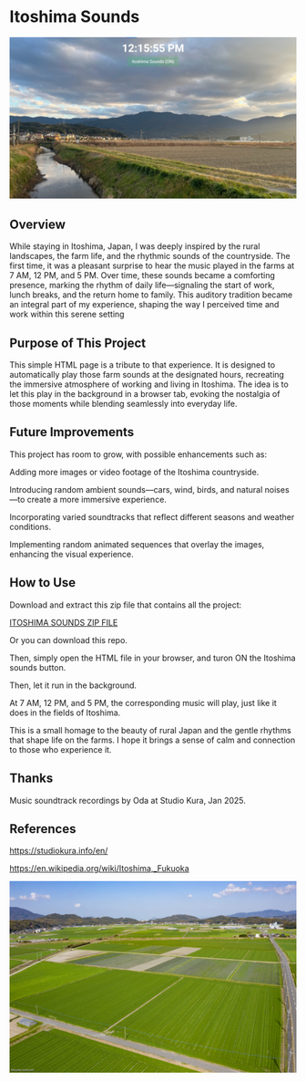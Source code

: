# Itoshima Sounds

<img src="images/headerrepo.jpg" style="zoom:50%;" />



## Overview

While staying in Itoshima, Japan, I was deeply inspired by the rural landscapes, the farm life, and the rhythmic sounds of the countryside. The first time, it was a pleasant surprise to hear the music played in the farms at 7 AM, 12 PM, and 5 PM. Over time, these sounds became a comforting presence, marking the rhythm of daily life—signaling the start of work, lunch breaks, and the return home to family. This auditory tradition became an integral part of my experience, shaping the way I perceived time and work within this serene setting

## Purpose of This Project

This simple HTML page is a tribute to that experience. It is designed to automatically play those farm sounds at the designated hours, recreating the immersive atmosphere of working and living in Itoshima. The idea is to let this play in the background in a browser tab, evoking the nostalgia of those moments while blending seamlessly into everyday life.

## Future Improvements

This project has room to grow, with possible enhancements such as:

Adding more images or video footage of the Itoshima countryside.

Introducing random ambient sounds—cars, wind, birds, and natural noises—to create a more immersive experience.

Incorporating varied soundtracks that reflect different seasons and weather conditions.

Implementing random animated sequences that overlay the images, enhancing the visual experience.

## How to Use

Download and extract this zip file that contains all the project:  

<a id="raw-url" href="https://github.com/vlasvlasvlas/itoshima_sound/raw/refs/heads/main/itoshima_sound.zip">ITOSHIMA SOUNDS ZIP FILE</a>

Or you can download this repo.

Then, simply open the HTML file in your browser, and turon ON the Itoshima sounds button.

Then, let it run in the background. 

At 7 AM, 12 PM, and 5 PM, the corresponding music will play, just like it does in the fields of Itoshima.

This is a small homage to the beauty of rural Japan and the gentle rhythms that shape life on the farms. I hope it brings a sense of calm and connection to those who experience it.


## Thanks

Music soundtrack recordings by Oda at Studio Kura, Jan 2025.

## References

https://studiokura.info/en/

https://en.wikipedia.org/wiki/Itoshima,_Fukuoka

<img src="images/002.jpg" alt="alt text" style="zoom:50%;" />